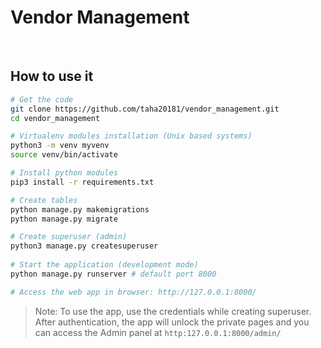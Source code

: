 # Vendor Management

<br />

## How to use it

```bash
# Get the code
git clone https://github.com/taha20181/vendor_management.git
cd vendor_management

# Virtualenv modules installation (Unix based systems)
python3 -m venv myvenv
source venv/bin/activate

# Install python modules
pip3 install -r requirements.txt

# Create tables
python manage.py makemigrations
python manage.py migrate

# Create superuser (admin)
python3 manage.py createsuperuser
 
# Start the application (development mode)
python manage.py runserver # default port 8000

# Access the web app in browser: http://127.0.0.1:8000/ 
```

> Note: To use the app, use the credentials while creating superuser. After authentication, the app will unlock the private pages and you can access the Admin panel at `http:127.0.0.1:8000/admin/`
